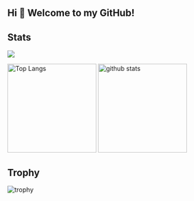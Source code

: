 ## Hi 👋 Welcome to my GitHub!

<!--
**DaiIshida4869/DaiIshida4869** is a ✨ _special_ ✨ repository because its `README.md` (this file) appears on your GitHub profile.

Here are some ideas to get you started:

- 🔭 I’m currently working on ...
- 🌱 I’m currently learning ...
- 👯 I’m looking to collaborate on ...
- 🤔 I’m looking for help with ...
- 💬 Ask me about ...
- 📫 How to reach me: ...
- 😄 Pronouns: ...
- ⚡ Fun fact: ...
-->

## Stats
![](http://github-profile-summary-cards.vercel.app/api/cards/profile-details?username=DaiIshida4869&theme=gruvbox)
<p align="left"> 
    <img alt="Top Langs" height="200px" src="https://github-readme-stats.vercel.app/api/top-langs/?username=DaiIshida4869&layout=compact&show_icons=true&theme=onedark" />
    <img alt="github stats" height="200px" src="https://github-readme-stats.vercel.app/api?username=DaiIshida4869&theme=onedark&show_icons=ture" />
</p>

## Trophy
![trophy](https://github-profile-trophy.vercel.app/?username=DaiIshida4869&theme=gruvbox)

